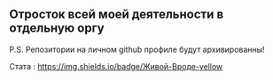 ## Отросток всей моей деятельности в отдельную оргу
P.S. Репозитории на личном github профиле будут архивированны!

Стата :
https://img.shields.io/badge/Живой-Вроде-yellow
